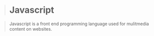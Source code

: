 > # **Javascript**

> Javascript is a front end programming language used for mulitmedia content on websites. 